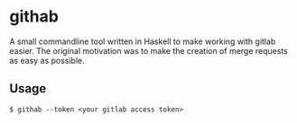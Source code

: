 # githab

A small commandline tool written in Haskell to make working with
gitlab easier.  The original motivation was to make the creation of
merge requests as easy as possible.

## Usage

```
$ githab --token <your gitlab access token>
```
